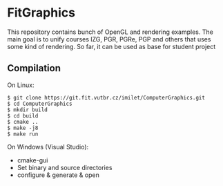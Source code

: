 # FitGraphics

This repository contains bunch of OpenGL and rendering examples.
The main goal is to unify courses IZG, PGR, PGRe, PGP and others that uses some kind of rendering.
So far, it can be used as base for student project

## Compilation
On Linux:
```
$ git clone https://git.fit.vutbr.cz/imilet/ComputerGraphics.git
$ cd ComputerGraphics
$ mkdir build
$ cd build
$ cmake ..
$ make -j8
$ make run
```
On Windows (Visual Studio):
* cmake-gui
* Set binary and source directories
* configure & generate & open
